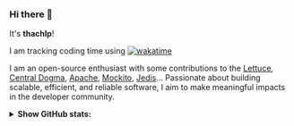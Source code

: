 <!--
**thachlp/thachlp** is a ✨ _special_ ✨ repository because its `README.md` (this file) appears on your GitHub profile.

Here are some ideas to get you started:

- 🔭 I’m currently working on ...
- 🌱 I’m currently learning ...
- 👯 I’m looking to collaborate on ...
- 🤔 I’m looking for help with ...
- 💬 Ask me about ...
- 📫 How to reach me: ...
- 😄 Pronouns: ...
- ⚡ Fun fact: ...
-->

### Hi there 👋
It's **thachlp**!

I am tracking coding time using [![wakatime](https://wakatime.com/badge/user/018e4fa9-ee7b-47c9-8ffd-ce7a5736ae3a.svg)](https://wakatime.com/@018e4fa9-ee7b-47c9-8ffd-ce7a5736ae3a)

I am an open-source enthusiast with some contributions to the [Lettuce](https://github.com/lettuce-io/lettuce-core), [Central Dogma](https://github.com/line/centraldogma), [Apache](https://github.com/apache), [Mockito](https://github.com/mockito/mockito), [Jedis](https://github.com/thachlp/jedis)...
Passionate about building scalable, efficient, and reliable software, I aim to make meaningful impacts in the developer community.

<details><summary><b>Show GitHub stats:</b></summary>

![Stats](https://github-readme-stats-thachlp.vercel.app/api?username=thachlp&hide=stars&show_icons=true&rank_icon=github&custom_title=Public%20Contributions)
![Top Lang's](https://github-readme-stats-thachlp.vercel.app/api/top-langs/?username=thachlp&layout=compact)

</details>

